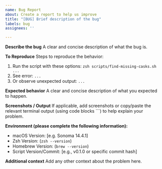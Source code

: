 ```yaml
---
name: Bug Report
about: Create a report to help us improve
title: "[BUG] Brief description of the bug"
labels: bug
assignees: ''

---
```


**Describe the bug**
A clear and concise description of what the bug is.

**To Reproduce**
Steps to reproduce the behavior:
1. Run the script with these options: `zsh scripts/find-missing-casks.sh ...`
2. See error: `...`
3. Or observe unexpected output: `...`

**Expected behavior**
A clear and concise description of what you expected to happen.

**Screenshots / Output**
If applicable, add screenshots or copy/paste the relevant terminal output (using code blocks ```) to help explain your problem.

**Environment (please complete the following information):**
 - macOS Version: [e.g. Sonoma 14.4.1]
 - Zsh Version: (`zsh --version`)
 - Homebrew Version: (`brew --version`)
 - Script Version/Commit: [e.g., v0.1.0 or specific commit hash]

**Additional context**
Add any other context about the problem here.